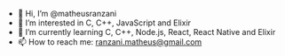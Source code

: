 - 👋 Hi, I’m @matheusranzani
- 👀 I’m interested in C, C++, JavaScript and Elixir
- 🌱 I’m currently learning C, C++, Node.js, React, React Native and Elixir
- 📫 How to reach me: ranzani.matheus@gmail.com

<!---
matheusranzani/matheusranzani is a ✨ special ✨ repository because its `README.md` (this file) appears on your GitHub profile.
You can click the Preview link to take a look at your changes.
--->
